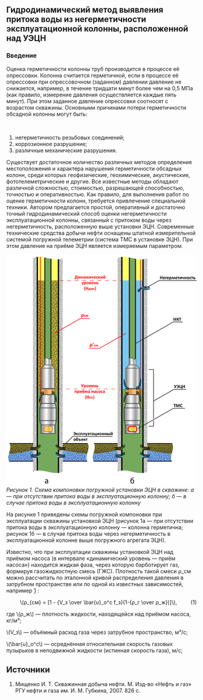 ## Гидродинамический метод выявления притока воды из негерметичности эксплуатационной колонны, расположенной над УЭЦН
### Введение
Оценка герметичности колонны труб производится в процессе её опрессовки. Колонна считается герметичной, если в процессе её опрессовки при опрессовочном (заданном) давлении давление не снижается, например, в течение тридцати минут более чем на 0,5 МПа (как правило, измерение давления осуществляется каждые пять минут). При этом заданное давление опрессовки соотносят с возрастом скважины. Основными причинами потери герметичности обсадной колонны могут быть: 

  
1. негерметичность резьбовых соединений;  
2. коррозионное разрушение;  
3. различные механические разрушения.  

Существует достаточное количество различных методов определения местоположения и характера нарушения герметичности обсадных колонн, среди которых геофизические, геохимические, акустические, фототелеметрические и другие. 
Все известные методы обладают различной сложностью, стоимостью, разрешающей способностью, точностью и оперативностью. Как правило, для выполнения работ по оценке герметичности колонн, требуется привлечение специальной техники.
Автором предлагается простой, оперативный и достаточно точный гидродинамический способ оценки негерметичности эксплуатационной колонны, связанный с притоком воды через негерметичность, расположенную выше установки ЭЦН.
Современные технические средства добычи нефти оснащены штатной измерительной системой погружной телеметрии (система ТМС в установке ЭЦН). При этом давление на приёме ЭЦН является измеряемым параметром. 

*![рисунок 1](img/01.png)*
*Рисунок 1. Схема компоновки погружной установки ЭЦН в скважине: а — при отсутствии притока воды в эксплуатационную колонну; б — в случае притока воды в эксплуатационную колонну*

На рисунке 1 приведены схемы погружной компоновки при эксплуатации скважины установкой ЭЦН (рисунок 1а — при отсутствии притока воды в эксплуатационную колонну — колонна герметична; рисунок 1б — в случае притока воды через негерметичность в эксплуатационной колонне выше погружного агрегата ЭЦН).

Известно, что при эксплуатации скважины установкой ЭЦН над приёмом насоса (в интервале «динамический уровень — приём насоса») находится жидкая фаза, через которую барботирует газ, формируя газожидкостную смесь (ГЖС). Плотность такой смеси ρ_см можно рассчитать по эталонной кривой распределения давления в затрубном пространстве или по одной из известных зависимостей, например [1](#Мищенко) :


<p id="формула1" style="text-align: center;">\(ρ_{см} = [1 - {V_з \over \bar{υ}_o^c f_з}(1-{ρ_г \over ρ_ж})]\), 
<span style="float:right;">(1)</span></p>

<p>где \(ρ_ж\) — плотность жидкости, находящейся над приёмом насоса, кг/м³; </p> 
<p>\(V_з\) — объёмный расход газа через затрубное пространство, м³/с;  </p>
<p>\(\bar{υ}_o^c\) — осреднённая относительная скорость газовых пузырьков в неподвижной жидкости (истинная скорость газа), м/с; </p>

## Источники
<ol>
<li id="Мищенко">Мищенко И. Т. Скважинная добыча нефти. М. Изд-во «Нефть и газ» РГУ нефти и газа им. И. М. Губкина, 2007. 826 с. </li>

